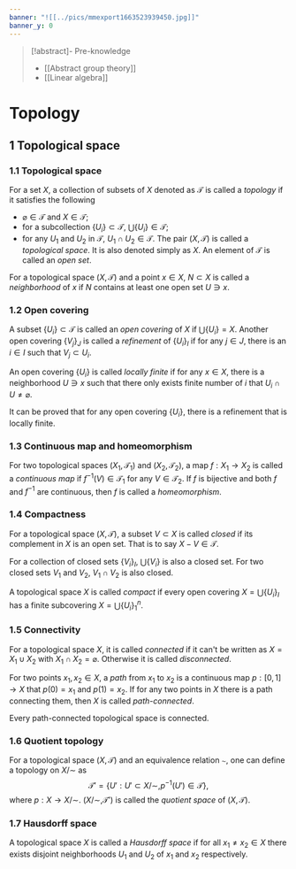 ```yaml
---
banner: "![[../pics/mmexport1663523939450.jpg]]"
banner_y: 0
---
```


>[!abstract]- Pre-knowledge
>- [[Abstract group theory]]
>- [[Linear algebra]]

# Topology
## 1 Topological space
### 1.1 Topological space
For a set $X$, a collection of subsets of $X$ denoted as $\mathcal{T}$ is called a *topology* if it satisfies the following
- $\varnothing\in\mathcal{T}$ and $X\in\mathcal{T}$;
- for a subcollection $\{U_i\}\subset\mathcal{T}$, $\bigcup\{U_i\}\in\mathcal{T}$;
- for any $U_1$ and $U_2$ in $\mathcal{T}$, $U_1\cap U_2\in\mathcal{T}$.
The pair $(X,\mathcal{T})$ is called a *topological space*. It is also denoted simply as $X$. An element of $\mathcal{T}$ is called an *open set*.

For a topological space $(X,\mathcal{T})$ and a point $x\in X$, $N\subset X$ is called a *neighborhood* of $x$ if $N$ contains at least one open set $U\ni x$.

### 1.2 Open covering
A subset $\{U_i\}\subset\mathcal{T}$ is called an *open covering* of $X$ if $\bigcup\{U_i\}=X$. Another open covering $\{V_j\}_J$ is called a *refinement* of $\{U_i\}_I$ if for any $j\in J$, there is an $i\in I$ such that $V_j\subset U_i$.

An open covering $\{U_i\}$ is called *locally finite* if for any $x\in X$, there is a neighborhood $U\ni x$ such that there only exists finite number of $i$ that $U_i\cap U\ne\varnothing$.

It can be proved that for any open covering $\{U_i\}$, there is a refinement that is locally finite.

### 1.3 Continuous map and homeomorphism
For two topological spaces $(X_1,\mathcal{T}_1)$ and $(X_2,\mathcal{T}_2)$, a map $f:X_1\to X_2$ is called a *continuous map* if $f^{-1}(V)\in\mathcal{T}_1$ for any $V\in\mathcal{T}_2$. If $f$ is bijective and both $f$ and $f^{-1}$ are continuous, then $f$ is called a *homeomorphism*.

### 1.4 Compactness
For a topological space $(X,\mathcal{T})$, a subset $V\subset X$ is called *closed* if its complement in $X$ is an open set. That is to say $X-V\in\mathcal{T}$.

For a collection of closed sets $\{V_i\}_I$, $\bigcup\{V_i\}$ is also a closed set. For two closed sets $V_1$ and $V_2$, $V_1\cap V_2$ is also closed.

A topological space $X$ is called *compact* if every open covering $X=\bigcup\{U_i\}_I$ has a finite subcovering $X=\bigcup\{U_i\}_1^n$.

### 1.5 Connectivity
For a topological space $X$, it is called *connected* if it can't be written as $X=X_1\cup X_2$ with $X_1\cap X_2=\varnothing$. Otherwise it is called *disconnected*.

For two points $x_1,x_2\in X$, a *path* from $x_1$ to $x_2$ is a continuous map $p:[0,1]\to X$ that $p(0)=x_1$ and $p(1)=x_2$. If for any two points in $X$ there is a path connecting them, then $X$ is called *path-connected*.

Every path-connected topological space is connected.

### 1.6 Quotient topology
For a topological space $(X,\mathcal{T})$ and an equivalence relation $\sim$, one can define a topology on $X/\sim$ as
$$
\mathcal{T}'=\{U':U'\subset X/\sim,p^{-1}(U')\in\mathcal{T}\},
$$
where $p:X\to X/\sim$. $(X/\sim,\mathcal{T}')$ is called the *quotient space* of $(X,\mathcal{T})$.

### 1.7 Hausdorff space
A topological space $X$ is called a *Hausdorff space* if for all $x_1\ne x_2\in X$ there exists disjoint neighborhoods $U_1$ and $U_2$ of $x_1$ and $x_2$ respectively.